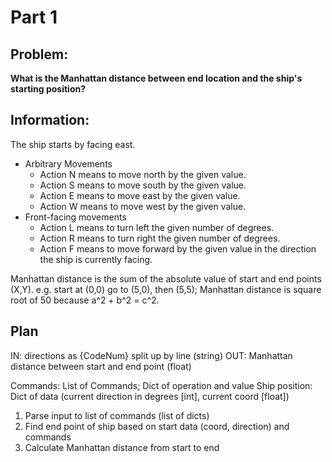 # Part 1

## Problem: 

**What is the Manhattan distance between end location and the ship's starting position?**

## Information:

The ship starts by facing east.

* Arbitrary Movements
    * Action N means to move north by the given value.
    * Action S means to move south by the given value.
    * Action E means to move east by the given value.
    * Action W means to move west by the given value.
* Front-facing movements
    * Action L means to turn left the given number of degrees.
    * Action R means to turn right the given number of degrees.
    * Action F means to move forward by the given value in the direction the ship is currently facing.

Manhattan distance is the sum of the absolute value of start and end points (X,Y). e.g. start at (0,0) go to (5,0), then (5,5); Manhattan distance is square root of 50 because a^2 + b^2 = c^2.


## Plan

IN: directions as {CodeNum} split up by line (string)
OUT: Manhattan distance between start and end point (float)

Commands: List of Commands; Dict of operation and value
Ship position: Dict of data (current direction in degrees [int], current coord [float])

1. Parse input to list of commands (list of dicts)
1. Find end point of ship based on start data (coord, direction) and commands
1. Calculate Manhattan distance from start to end